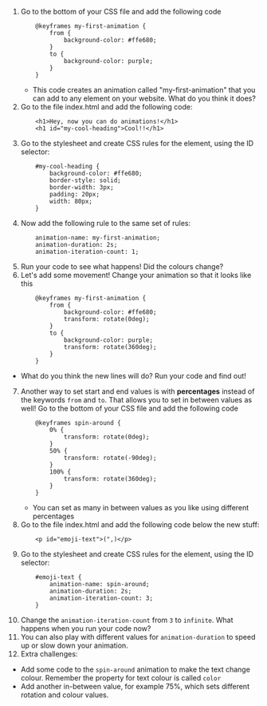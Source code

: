 1. Go to the bottom of your CSS file and add the following code
    ```
        @keyframes my-first-animation {
            from {
                background-color: #ffe680;
            }
            to {
                background-color: purple;
            }
        }
    ```
    * This code creates an animation called "my-first-animation" that you can add to any element on your website. What do you think it does?
2. Go to the file index.html and add the following code:
    ```
        <h1>Hey, now you can do animations!</h1>
        <h1 id="my-cool-heading">Cool!!</h1>
    ```
3. Go to the stylesheet and create CSS rules for the element, using the ID selector:
    ```
        #my-cool-heading {
            background-color: #ffe680;
            border-style: solid;
            border-width: 3px;
            padding: 20px;
            width: 80px;
        }
    ```
4. Now add the following rule to the same set of rules:
    ```
        animation-name: my-first-animation;
        animation-duration: 2s;
        animation-iteration-count: 1;
    ```
5. Run your code to see what happens! Did the colours change? 
6. Let's add some movement! Change your animation so that it looks like this
    ```
        @keyframes my-first-animation {
            from {
                background-color: #ffe680;
                transform: rotate(0deg);
            }
            to {
                background-color: purple;
                transform: rotate(360deg);
            }
        }
    ```
 * What do you think the new lines will do? Run your code and find out!
7. Another way to set start and end values is with **percentages** instead of the keywords `from` and `to`. That allows you to set in between values as well! Go to the bottom of your CSS file and add the following code
    ```
        @keyframes spin-around {
            0% {
                transform: rotate(0deg);
            }
            50% {
                transform: rotate(-90deg);
            }
            100% {
                transform: rotate(360deg);
            }
        }
    ```
    * You can set as many in between values as you like using different percentages
8. Go to the file index.html and add the following code below the new stuff:
    ```
        <p id="emoji-text">(",)</p>
    ```
9. Go to the stylesheet and create CSS rules for the element, using the ID selector:
    ```
        #emoji-text {
            animation-name: spin-around;
            animation-duration: 2s;
            animation-iteration-count: 3;
        }
    ```
10. Change the `animation-iteration-count` from `3` to `infinite`. What happens when you run your code now?
11. You can also play with different values for `animation-duration` to speed up or slow down your animation. 
12. Extra challenges:
 * Add some code to the `spin-around` animation to make the text change colour. Remember the property for text colour is called `color` 
 * Add another in-between value, for example 75%, which sets different rotation and colour values.
